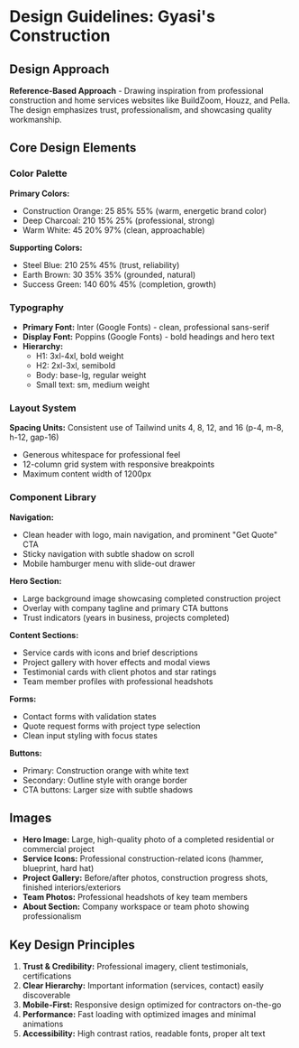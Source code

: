 # Design Guidelines: Gyasi's Construction

## Design Approach
**Reference-Based Approach** - Drawing inspiration from professional construction and home services websites like BuildZoom, Houzz, and Pella. The design emphasizes trust, professionalism, and showcasing quality workmanship.

## Core Design Elements

### Color Palette
**Primary Colors:**
- Construction Orange: 25 85% 55% (warm, energetic brand color)
- Deep Charcoal: 210 15% 25% (professional, strong)
- Warm White: 45 20% 97% (clean, approachable)

**Supporting Colors:**
- Steel Blue: 210 25% 45% (trust, reliability)
- Earth Brown: 30 35% 35% (grounded, natural)
- Success Green: 140 60% 45% (completion, growth)

### Typography
- **Primary Font:** Inter (Google Fonts) - clean, professional sans-serif
- **Display Font:** Poppins (Google Fonts) - bold headings and hero text
- **Hierarchy:** 
  - H1: 3xl-4xl, bold weight
  - H2: 2xl-3xl, semibold
  - Body: base-lg, regular weight
  - Small text: sm, medium weight

### Layout System
**Spacing Units:** Consistent use of Tailwind units 4, 8, 12, and 16 (p-4, m-8, h-12, gap-16)
- Generous whitespace for professional feel
- 12-column grid system with responsive breakpoints
- Maximum content width of 1200px

### Component Library

**Navigation:**
- Clean header with logo, main navigation, and prominent "Get Quote" CTA
- Sticky navigation with subtle shadow on scroll
- Mobile hamburger menu with slide-out drawer

**Hero Section:**
- Large background image showcasing completed construction project
- Overlay with company tagline and primary CTA buttons
- Trust indicators (years in business, projects completed)

**Content Sections:**
- Service cards with icons and brief descriptions
- Project gallery with hover effects and modal views
- Testimonial cards with client photos and star ratings
- Team member profiles with professional headshots

**Forms:**
- Contact forms with validation states
- Quote request forms with project type selection
- Clean input styling with focus states

**Buttons:**
- Primary: Construction orange with white text
- Secondary: Outline style with orange border
- CTA buttons: Larger size with subtle shadows

## Images
- **Hero Image:** Large, high-quality photo of a completed residential or commercial project
- **Service Icons:** Professional construction-related icons (hammer, blueprint, hard hat)
- **Project Gallery:** Before/after photos, construction progress shots, finished interiors/exteriors
- **Team Photos:** Professional headshots of key team members
- **About Section:** Company workspace or team photo showing professionalism

## Key Design Principles
1. **Trust & Credibility:** Professional imagery, client testimonials, certifications
2. **Clear Hierarchy:** Important information (services, contact) easily discoverable
3. **Mobile-First:** Responsive design optimized for contractors on-the-go
4. **Performance:** Fast loading with optimized images and minimal animations
5. **Accessibility:** High contrast ratios, readable fonts, proper alt text